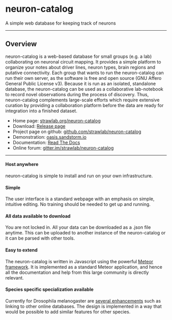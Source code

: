 # neuron-catalog

A simple web database for keeping track of neurons

---

## Overview

neuron-catalog is a web-based database for small groups (e.g. a lab)
collaborating on neuronal circuit mapping. It provides a simple
platform to organize your notes about driver lines, neuron types,
brain regions and putative connectivity. Each group that wants to run
the neuron-catalog can run their own server, as the software is free
and open source (GNU Affero General Public License v3). Because it is
run as an isolated, standalone database, the neuron-catalog can be
used as a collaborative lab-notebook to record novel observations
during the process of discovery. Thus, neuron-catalog complements
large-scale efforts which require extensive curation by providing a
collaboration platform before the data are ready for integration into
a finished dataset.

- Home page: [strawlab.org/neuron-catalog](http://strawlab.org/neuron-catalog)
- Download: [Release page](https://github.com/strawlab/neuron-catalog/releases)
- Project page on github:
[github.com/strawlab/neuron-catalog](https://github.com/strawlab/neuron-catalog)
- Demonstration: [oasis.sandstorm.io](https://oasis.sandstorm.io/apps/u1pa4174jqhvn93fkgr6u07mfgpk53dtgvfqqz9hec0pxk6c8nuh)
- Documentation: [Read The Docs](https://neuron-catalog.readthedocs.org/en/latest)
- Online forum: [gitter.im/strawlab/neuron-catalog](https://gitter.im/strawlab/neuron-catalog)

</a></li>

---

#### Host anywhere

neuron-catalog is simple to install and run on your own
infrastructure.

#### Simple

The user interface is a standard webpage with an emphasis on simple,
intuitive editing. No training should be needed to get up and running.

#### All data available to download

You are not locked in. All your data can be downloaded as a .json file
anytime. This can be uploaded to another instance of the
neuron-catalog or it can be parsed with other tools.

#### Easy to extend

The neuron-catalog is written in Javascript using the powerful [Meteor
framework](https://www.meteor.com). It is implemented as a standard
Meteor application, and hence all the documentation and help from this
large community is directly relevant.

#### Species specific specialization available

Currently for Drosophila melanogaster are [several
enhancements](specialization.md) such as linking to other online databases. The
design is implemented in a way that would be possible to add similar features
for other species.
